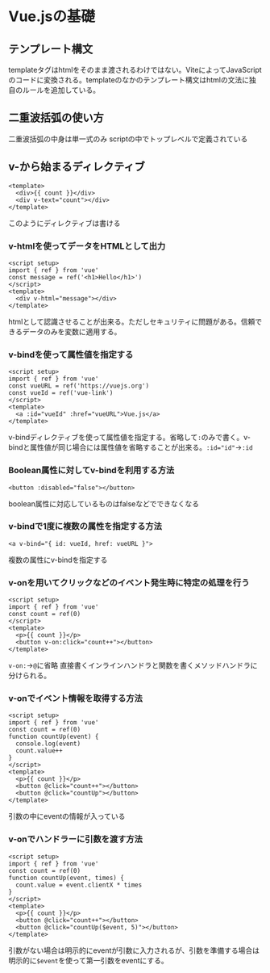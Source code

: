 # Vue.jsの基礎

## テンプレート構文
templateタグはhtmlをそのまま渡されるわけではない。ViteによってJavaScriptのコードに変換される。templateのなかのテンプレート構文はhtmlの文法に独自のルールを追加している。

## 二重波括弧の使い方
二重波括弧の中身は単一式のみ
scriptの中でトップレベルで定義されている

## v-から始まるディレクティブ
```vue
<template>
  <div>{{ count }}</div>
  <div v-text="count"></div>
</template>
```
このようにディレクティブは書ける

### v-htmlを使ってデータをHTMLとして出力
```
<script setup>
import { ref } from 'vue'
const message = ref('<h1>Hello</h1>')
</script>
<template>
  <div v-html="message"></div>
</template>
```
htmlとして認識させることが出来る。ただしセキュリティに問題がある。信頼できるデータのみを変数に適用する。

### v-bindを使って属性値を指定する
```vue
<script setup>
import { ref } from 'vue'
const vueURL = ref('https://vuejs.org')
const vueId = ref('vue-link')
</script>
<template>
  <a :id="vueId" :href="vueURL">Vue.js</a>
</template>
```
v-bindディレクティブを使って属性値を指定する。省略して`:`のみで書く。v-bindと属性値が同じ場合には属性値を省略することが出来る。`:id="id"`→`:id`

### Boolean属性に対してv-bindを利用する方法
```
<button :disabled="false"></button>
```
boolean属性に対応しているものはfalseなどでできなくなる

### v-bindで1度に複数の属性を指定する方法
```vue
<a v-bind="{ id: vueId, href: vueURL }">
```
複数の属性にv-bindを指定する

### v-onを用いてクリックなどのイベント発生時に特定の処理を行う

```
<script setup>
import { ref } from 'vue'
const count = ref(0)
</script>
<template>
  <p>{{ count }}</p>
  <button v-on:click="count++"></button>
</template>
```
`v-on:`→`@`に省略
直接書くインラインハンドラと関数を書くメソッドハンドラに分けられる。

### v-onでイベント情報を取得する方法
```vue
<script setup>
import { ref } from 'vue'
const count = ref(0)
function countUp(event) {
  console.log(event)
  count.value++
}
</script>
<template>
  <p>{{ count }}</p>
  <button @click="count++"></button>
  <button @click="countUp"></button>
</template>
```
引数の中にeventの情報が入っている

### v-onでハンドラーに引数を渡す方法
```
<script setup>
import { ref } from 'vue'
const count = ref(0)
function countUp(event, times) {
  count.value = event.clientX * times
}
</script>
<template>
  <p>{{ count }}</p>
  <button @click="count++"></button>
  <button @click="countUp($event, 5)"></button>
</template>
```
引数がない場合は明示的にeventが引数に入力されるが、引数を準備する場合は明示的に`$event`を使って第一引数をeventにする。

